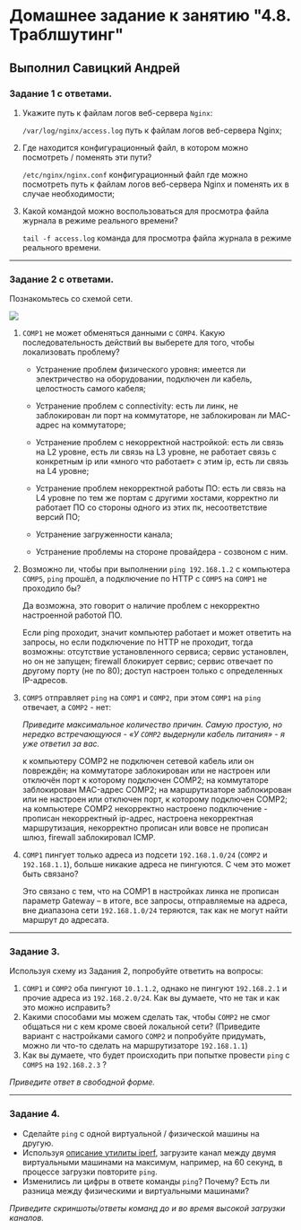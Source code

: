 # Домашнее задание к занятию "4.8. Траблшутинг"

## Выполнил Савицкий Андрей

### Задание 1 с ответами. 

1. Укажите путь к файлам логов веб-сервера `Nginx`:

   `/var/log/nginx/access.log` путь к файлам логов веб-сервера Nginx;
   
3. Где находится конфигурационный файл, в котором можно посмотреть / поменять эти пути?

   `/etc/nginx/nginx.conf` конфигурационный файл где можно посмотреть путь к файлам логов веб-сервера Nginx и поменять их в случае необходимости;
     
5. Какой командой можно воспользоваться для просмотра файла журнала в режиме реального времени?

   `tail -f access.log` команда для просмотра файла журнала в режиме реального времени.  

---

### Задание 2 с ответами. 

Познакомьтесь со схемой сети.

![](https://i.imgur.com/RefFHYj.png)

1. `COMP1` не может обменяться данными с `COMP4`. Какую последовательность действий вы выберете для того, чтобы локализовать проблему?

   * Устранение проблем физического уровня: имеется ли электричество на оборудовании, подключен ли кабель, целостность самого кабеля;  

   * Устранение проблем с connectivity: есть ли линк, не заблокирован ли порт на коммутаторе, не заблокирован ли MAC-адрес на коммутаторе;  

   * Устранение проблем с некорректной настройкой: есть ли связь на L2 уровне, есть ли связь на L3 уровне, не работает связь с конкретным ip или «много что работает» с этим ip, есть ли связь на L4 уровне; 

   * Устранение проблем некорректной работы ПО: есть ли связь на L4 уровне по тем же портам с другими хостами, корректно ли работает ПО со стороны одного из этих пк, несоответствие версий ПО; 

   * Устранение загруженности канала; 

   * Устранение проблемы на стороне провайдера - созвоном с ним.
     
2. Возможно ли, чтобы при выполнении `ping 192.168.1.2` с компьютера `COMP5`, `ping` прошёл, а подключение по HTTP с `COMP5` на `COMP1` не проходило бы?

   Да возможна, это говорит о наличие проблем с некорректно настроенной работой ПО.  

   Если ping проходит, значит компьютер работает и может ответить на запросы, но если подключение по HTTP не проходит, тогда возможны: отсутствие установленного сервиса; сервис установлен, но он не запущен; firewall блокирует сервис; сервис отвечает по другому порту (не по 80); доступ настроен только с определенных IP-адресов.  

3. `COMP5` отправляет `ping` на `COMP1` и `COMP2`, при этом `COMP1` на `ping` отвечает, а `COMP2` - нет: 

   *Приведите максимальное количество причин. Самую простую, но нередко встречающуюся - «У `COMP2` выдернули кабель питания» - я уже ответил за вас.*

   к компьютеру COMP2 не подключен сетевой кабель или он повреждён; на коммутаторе заблокирован или не настроен или отключён порт к которому подключен COMP2; на коммутаторе заблокирован MAC-адрес COMP2; на маршрутизаторе заблокирован или не настроен или отключен порт, к которому подключен COMP2; на компьютере COMP2 некорректно настроено подключение - прописан некорректный ip-адрес, настроена некорректная маршрутизация, некорректно прописан или вовсе не прописан шлюз, firewall заблокировал ICMP. 

4. `COMP1` пингует только адреса из подсети `192.168.1.0/24` (`COMP2` и `192.168.1.1`), больше никакие адреса не пингуются. С чем это может быть связано?

   Это связано с тем, что на COMP1 в настройках линка не прописан параметр Gateway – в итоге, все запросы, отправляемые на адреса, вне диапазона сети `192.168.1.0/24` теряются, так как не могут найти маршрут до адресата. 

---

### Задание 3. 

Используя схему из Задания 2, попробуйте ответить на вопросы:
1. `COMP1` и `COMP2` оба пингуют `10.1.1.2`, однако не пингуют `192.168.2.1` и прочие адреса из `192.168.2.0/24`. Как вы думаете, что не так и как это можно исправить?
2. Какими способами мы можем сделать так, чтобы `COMP2` не смог общаться ни с кем кроме своей локальной сети? (Приведите вариант с настройками самого `COMP2` и попробуйте придумать, можно ли что-то сделать на маршрутизаторе `192.168.1.1`)
3. Как вы думаете, что будет происходить при попытке провести `ping` с `COMP5` на `192.168.2.3` ?

*Приведите ответ в свободной форме.*

---

### Задание 4. 

- Сделайте `ping` с одной виртуальной / физической машины на другую.
- Используя [описание утилиты iperf](https://losst.ru/kak-polzovatsya-iperf), загрузите канал между двумя виртуальными машинами на максимум, например, на 60 секунд, в процессе загрузки повторите `ping`.
- Изменились ли цифры в ответе команды `ping`? Почему? Есть ли разница между физическими и виртуальными машинами?

*Приведите скриншоты/ответы команд до и во время высокой загрузки каналов.*
